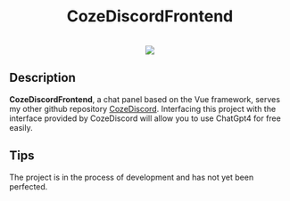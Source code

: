 <div align="center">

# CozeDiscordFrontend

<br>

<img src="https://img2.imgtp.com/2024/02/21/9nNzEsux.png"/>
  
</div>

## Description
**CozeDiscordFrontend**, a chat panel based on the Vue framework, serves my other github repository [CozeDiscord](https://github.com/Nanomoa/CozeDiscord). Interfacing this project with the interface provided by CozeDiscord will allow you to use ChatGpt4 for free easily.

## Tips
The project is in the process of development and has not yet been perfected.
